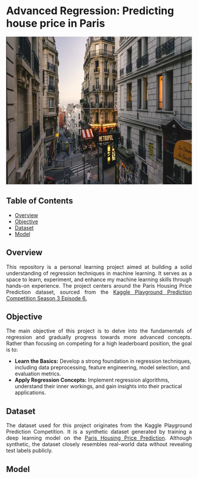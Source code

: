 <h1>Advanced Regression: Predicting house price in Paris</h1>

<img src="images/dataset-cover.jpg" width="800" height="400">

<h2>Table of Contents</h2>

- [Overview](#overview)
- [Objective](#objective)
- [Dataset](#dataset)
- [Model](#model)


<a id="overview"></a>
<h2>Overview</h2>
<p align="justify">
This repository is a personal learning project aimed at building a solid understanding of regression techniques in machine learning. It serves as a space to learn, experiment, and enhance my machine learning skills through hands-on experience. The project centers around the Paris Housing Price Prediction dataset, sourced from the <a href="https://www.kaggle.com/competitions/playground-series-s3e6/">Kaggle Playground Prediction Competition Season 3 Episode 6.</a>
</p>

<a id="objective"></a>
<h2>Objective</h2>
<p align="justify">The main objective of this project is to delve into the fundamentals of regression and gradually progress towards more advanced concepts. Rather than focusing on competing for a high leaderboard position, the goal is to:
</p>

- <strong>Learn the Basics:</strong> Develop a strong foundation in regression techniques, including data preprocessing, feature engineering, model selection, and evaluation metrics.
- <strong>Apply Regression Concepts:</strong> Implement regression algorithms, understand their inner workings, and gain insights into their practical applications.

<a id="dataset"></a>
<h2>Dataset</h2> 
<p align="justify">
The dataset used for this project originates from the Kaggle Playground Prediction Competition. It is a synthetic dataset generated by training a deep learning model on the <a href="https://www.kaggle.com/datasets/mssmartypants/paris-housing-price-prediction">Paris Housing Price Prediction</a>. Although synthetic, the dataset closely resembles real-world data without revealing test labels publicly.
</p>

<a id="model"></a>
<h2>Model</h2>
<p align="justify">

</p>